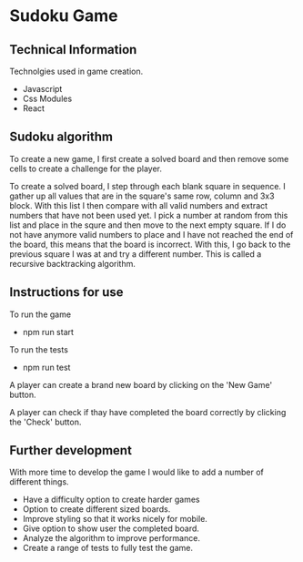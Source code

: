 # Sudoku Game

## Technical Information
Technolgies used in game creation.
+ Javascript
+ Css Modules
+ React

## Sudoku algorithm
To create a new game, I first create a solved board and then remove 
some cells to create a challenge for the player.

To create a solved board, I step through each blank square in sequence. I gather up 
all values that are in the square's same row, column and 3x3 block. With this
list I then compare with all valid numbers and extract numbers that have not been used yet.
I pick a number at random from this list and place in the squre and then move to the next empty square. 
If I do not have anymore valid numbers to place and I have not reached the end of the board, this means
that the board is incorrect. With this, I go back to the previous square I was at and try a different number.
This is called a recursive backtracking algorithm.  

## Instructions for use

To run the game 
+ npm run start

To run the tests
+ npm run test


A player can create a brand new board by clicking on the 'New Game' button.

A player can check if thay have completed the board correctly by clicking the 'Check' button.

## Further development
With more time to develop the game I would like to add a number of different things.

+ Have a difficulty option to create harder games
+ Option to create different sized boards.
+ Improve styling so that it works nicely for mobile.
+ Give option to show user the completed board.
+ Analyze the algorithm to improve performance.
+ Create a range of tests to fully test the game.
